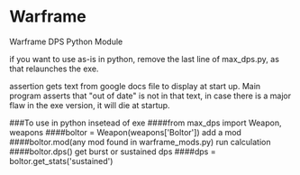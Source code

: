 # Warframe
Warframe DPS Python Module

if you want to use as-is in python, remove the last line of max_dps.py, as that relaunches the exe.

assertion gets text from google docs file to display at start up.  Main program asserts that "out of date" is not in that text, in case there is a major flaw in the exe version, it will die at startup.

###To use in python insetead of exe
####from max_dps import Weapon, weapons
####boltor = Weapon(weapons['Boltor'])
add a mod
####boltor.mod(any mod found in warframe_mods.py)
run calculation
####boltor.dps()
get burst or sustained dps
####dps = boltor.get_stats('sustained')
